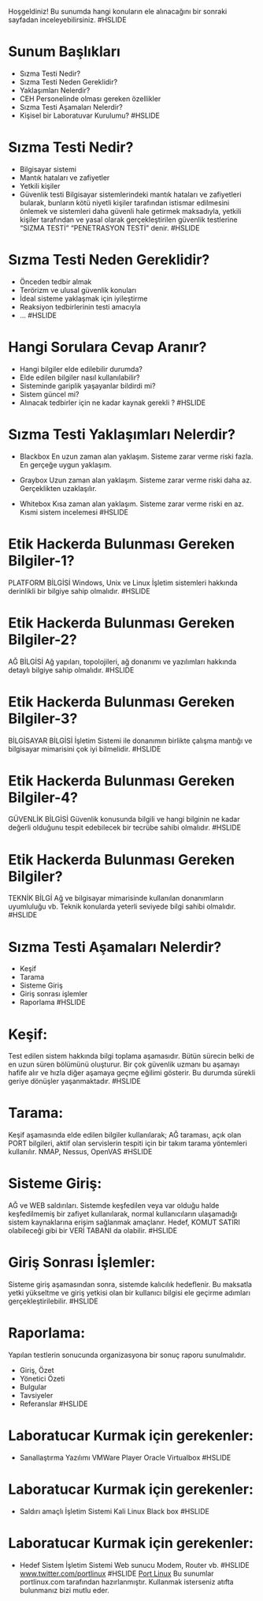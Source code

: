 Hoşgeldiniz!
Bu sunumda hangi konuların ele alınacağını bir sonraki sayfadan inceleyebilirsiniz.
#HSLIDE
# Sunum Başlıkları
* Sızma Testi Nedir?
* Sızma Testi Neden Gereklidir?
* Yaklaşımları Nelerdir?
* CEH Personelinde olması gereken özellikler
* Sızma Testi Aşamaları Nelerdir?
* Kişisel bir Laboratuvar Kurulumu?
#HSLIDE
# Sızma Testi Nedir?
* Bilgisayar sistemi
* Mantık hataları ve zafiyetler
* Yetkili kişiler
* Güvenlik testi
Bilgisayar sistemlerindeki mantık hataları ve zafiyetleri bularak, bunların kötü niyetli kişiler tarafından istismar edilmesini önlemek ve sistemleri daha güvenli hale getirmek maksadıyla, yetkili kişiler tarafından ve yasal olarak gerçekleştirilen güvenlik testlerine “SIZMA TESTİ” “PENETRASYON TESTİ” denir.
#HSLIDE
# Sızma Testi Neden Gereklidir?
* Önceden tedbir almak
* Terörizm ve ulusal güvenlik konuları
* İdeal sisteme yaklaşmak için iyileştirme
* Reaksiyon tedbirlerinin testi amacıyla
* ...
#HSLIDE
# Hangi Sorulara Cevap Aranır?
* Hangi bilgiler elde edilebilir durumda?
* Elde edilen bilgiler nasıl kullanılabilir?
* Sisteminde gariplik yaşayanlar bildirdi mi?
* Sistem güncel mi?
* Alınacak tedbirler için ne kadar kaynak gerekli  ?
#HSLIDE
# Sızma Testi Yaklaşımları Nelerdir?
* Blackbox
En uzun zaman alan yaklaşım. Sisteme zarar verme riski fazla. En gerçeğe uygun yaklaşım.

* Graybox
Uzun zaman alan yaklaşım. Sisteme zarar verme riski daha az. Gerçeklikten uzaklaşılır.

* Whitebox
Kısa zaman alan yaklaşım. Sisteme zarar verme riski en az. Kısmi sistem incelemesi
#HSLIDE
# Etik Hackerda Bulunması Gereken Bilgiler-1?
PLATFORM BİLGİSİ
Windows, Unix ve Linux İşletim sistemleri hakkında derinlikli bir bilgiye sahip olmalıdır.
#HSLIDE
# Etik Hackerda Bulunması Gereken Bilgiler-2?
AĞ BİLGİSİ
Ağ yapıları, topolojileri, ağ donanımı ve yazılımları hakkında detaylı bilgiye sahip olmalıdır.
#HSLIDE
# Etik Hackerda Bulunması Gereken Bilgiler-3?
BİLGİSAYAR BİLGİSİ
İşletim Sistemi ile donanımın birlikte çalışma mantığı ve bilgisayar mimarisini çok iyi bilmelidir.
#HSLIDE
# Etik Hackerda Bulunması Gereken Bilgiler-4?
GÜVENLİK BİLGİSİ
Güvenlik konusunda bilgili ve hangi bilginin ne kadar değerli olduğunu tespit edebilecek bir tecrübe sahibi olmalıdır.
#HSLIDE
# Etik Hackerda Bulunması Gereken Bilgiler?
TEKNİK BİLGİ
Ağ ve bilgisayar mimarisinde kullanılan donanımların uyumluluğu vb. Teknik konularda yeterli seviyede bilgi sahibi olmalıdır.
#HSLIDE
# Sızma Testi Aşamaları Nelerdir?
* Keşif
* Tarama
* Sisteme Giriş
* Giriş sonrası işlemler
* Raporlama
#HSLIDE
# Keşif:
Test edilen sistem hakkında bilgi toplama aşamasıdır. Bütün sürecin belki de en uzun süren bölümünü oluşturur. Bir çok güvenlik uzmanı bu aşamayı hafife alır ve hızla diğer aşamaya geçme eğilimi gösterir. Bu durumda sürekli geriye dönüşler yaşanmaktadır. 
#HSLIDE
# Tarama:
Keşif aşamasında elde edilen bilgiler kullanılarak;
AĞ taraması, açık olan PORT bilgileri, aktif olan servislerin tespiti için bir takım tarama yöntemleri kullanılır.
NMAP, Nessus, OpenVAS
#HSLIDE
# Sisteme Giriş:
AĞ ve WEB saldırıları. Sistemde keşfedilen veya var olduğu halde keşfedilmemiş bir zafiyet kullanılarak, normal kullanıcıların ulaşamadığı sistem kaynaklarına erişim sağlanmak amaçlanır. Hedef, KOMUT SATIRI olabileceği gibi bir VERİ TABANI da olabilir. 
#HSLIDE
# Giriş Sonrası İşlemler:
Sisteme giriş aşamasından sonra, sistemde kalıcılık hedeflenir. Bu maksatla yetki yükseltme ve giriş yetkisi olan bir kullanıcı bilgisi ele geçirme adımları gerçekleştirilebilir.
#HSLIDE
# Raporlama:
Yapılan testlerin sonucunda organizasyona bir sonuç raporu sunulmalıdır. 

* Giriş, Özet
* Yönetici Özeti
* Bulgular
* Tavsiyeler
* Referanslar
#HSLIDE
# Laboratucar Kurmak için gerekenler:
* Sanallaştırma Yazılımı
  VMWare Player
  Oracle Virtualbox
#HSLIDE
# Laboratucar Kurmak için gerekenler:
* Saldırı amaçlı İşletim Sistemi
  Kali Linux
  Black box
#HSLIDE
# Laboratucar Kurmak için gerekenler:
* Hedef Sistem
	İşletim Sistemi
	Web sunucu
	Modem, Router vb. 
#HSLIDE
www.twitter.com/portlinux
#HSLIDE
[Port Linux](http://www.portlinux.com)
Bu sunumlar portlinux.com tarafından hazırlanmıştır. Kullanmak isterseniz atıfta bulunmanız bizi mutlu eder.
